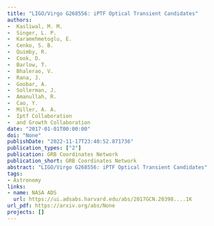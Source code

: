 ```yaml
---
title: "LIGO/Virgo G268556: iPTF Optical Transient Candidates"
authors:
-  Kasliwal, M. M.
-  Singer, L. P.
-  Karamehmetoglu, E.
-  Cenko, S. B.
-  Quimby, R.
-  Cook, D.
-  Barlow, T.
-  Bhalerao, V.
-  Rana, J.
-  Goobar, A.
-  Sollerman, J.
-  Amanullah, R.
-  Cao, Y.
-  Miller, A. A.
-  Iptf Collaboration
-  and Growth Collaboration
date: "2017-01-01T00:00:00"
doi: "None"
publishDate: "2022-11-17T23:40:52.871736"
publication_types: ["2"]
publication: GRB Coordinates Network
publication_short: GRB Coordinates Network
abstract: "LIGO/Virgo G268556: iPTF Optical Transient Candidates"
tags:
- Astronomy
links:
- name: NASA ADS
  url: https://ui.adsabs.harvard.edu/abs/2017GCN.20398....1K
url_pdf: https://arxiv.org/abs/None
projects: []
---
```

